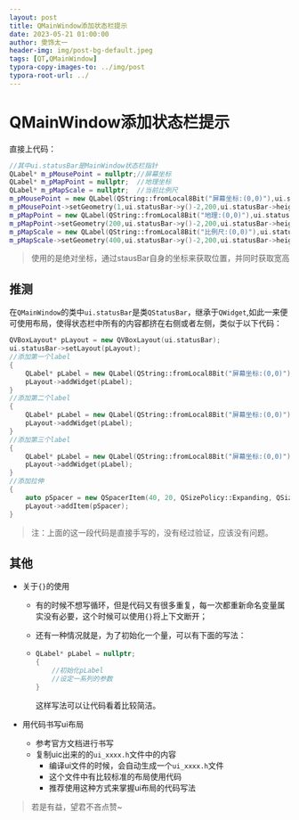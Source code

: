 ```yaml
---
layout: post
title: QMainWindow添加状态栏提示
date: 2023-05-21 01:00:00
author: 雯饰太一
header-img: img/post-bg-default.jpeg
tags: [QT,QMainWindow]
typora-copy-images-to: ../img/post
typora-root-url: ../
---
```


# QMainWindow添加状态栏提示

直接上代码：

```c++
//其中ui.statusBar是MainWindow状态栏指针
QLabel* m_pMousePoint = nullptr;//屏幕坐标
QLabel* m_pMapPoint = nullptr;	//地理坐标
QLabel* m_pMapScale = nullptr;	//当前比例尺
m_pMousePoint = new QLabel(QString::fromLocal8Bit("屏幕坐标:(0,0)"),ui.statusBar);
m_pMousePoint->setGeometry(1,ui.statusBar->y()-2,200,ui.statusBar->height());
m_pMapPoint = new QLabel(QString::fromLocal8Bit("地理:(0,0)"),ui.statusBar);
m_pMapPoint->setGeometry(200,ui.statusBar->y()-2,200,ui.statusBar->height());
m_pMapScale = new QLabel(QString::fromLocal8Bit("比例尺:(0,0)"),ui.statusBar);
m_pMapScale->setGeometry(400,ui.statusBar->y()-2,200,ui.statusBar->height());
```

> 使用的是绝对坐标，通过stausBar自身的坐标来获取位置，并同时获取宽高

## 推测

在```QMainWindow```的类中```ui.statusBar```是类```QStatusBar```，继承于```QWidget```,如此一来便可使用布局，使得状态栏中所有的内容都挤在右侧或者左侧，类似于以下代码：

```c++
QVBoxLayout* pLayout = new QVBoxLayout(ui.statusBar);
ui.statusBar->setLayout(pLayout);
//添加第一个label
{
    QLabel* pLabel = new QLabel(QString::fromLocal8Bit("屏幕坐标:(0,0)"),ui.statusBar);
    pLayout->addWidget(pLabel);
}
//添加第二个label
{
    QLabel* pLabel = new QLabel(QString::fromLocal8Bit("屏幕坐标:(0,0)"),ui.statusBar);
    pLayout->addWidget(pLabel);
}
//添加第三个label
{
    QLabel* pLabel = new QLabel(QString::fromLocal8Bit("屏幕坐标:(0,0)"),ui.statusBar);
    pLayout->addWidget(pLabel);
}
//添加拉伸
{
    auto pSpacer = new QSpacerItem(40, 20, QSizePolicy::Expanding, QSizePolicy::Minimum);
    pLayout->addItem(pSpacer);
}

```

> 注：上面的这一段代码是直接手写的，没有经过验证，应该没有问题。

## 其他

- 关于```{}```的使用

  - 有的时候不想写循环，但是代码又有很多重复，每一次都重新命名变量属实没有必要，这个时候可以使用```{}```将上下文断开；

  - 还有一种情况就是，为了初始化一个量，可以有下面的写法：

  - ```c++
    QLabel* pLabel = nullptr;
    {
        //初始化pLabel
        //设定一系列的参数
    }
    ```

    这样写法可以让代码看着比较简洁。

- 用代码书写ui布局

  - 参考官方文档进行书写
  - 复制uic出来的的```ui_xxxx.h```文件中的内容
    - 编译ui文件的时候，会自动生成一个```ui_xxxx.h```文件
    - 这个文件中有比较标准的布局使用代码
    - 推荐使用这种方式来掌握ui布局的代码写法

> 若是有益，望君不吝点赞~